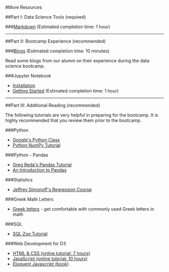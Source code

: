 #More Resources

##Part I:  Data Science Tools (required)

###[Markdown](/resources/markdown.md)
(Estimated completion time:  1 hour)




---

##Part II:  Bootcamp Experience (recommended)

###[Blogs](/resources/student_blogs.md)
(Estimated completion time:  10 minutes)

Read some blogs from our alumni on their experience during the data science bootcamp.

###Jupyter Notebook
* [Installation](/resources/jupyter_notebook_1_install.md)
* [Getting Started](/resources/jupyter_notebook_2_use.md)
(Estimated completion time:  1 hour)

---

##Part III:  Additional Reading (recommended)

The following tutorials are very helpful in preparing for the bootcamp. It is highly recommended that you review them prior to the bootcamp. 

###Python

 * [Google&#39;s Python Class](https://developers.google.com/edu/python/)   
 * [Python NumPy Tutorial](http://cs231n.github.io/python-numpy-tutorial/)

###Python - Pandas

 * [Greg Reda&#39;s Pandas Tutorial](http://www.gregreda.com/2013/10/26/using-pandas-on-the-movielens-dataset/)  
 * [An Introduction to Pandas](http://synesthesiam.com/posts/an-introduction-to-pandas.html)

###Statistics
 * [Jeffrey Simonoff's Regression Course](http://people.stern.nyu.edu/jsimonof/classes/2301/pdf/)

###Greek Math Letters

 * [Greek letters](http://www.mathwords.com/g/greek_alphabet.htm) - get comfortable with commonly used Greek letters in math

###SQL

 * [SQL Zoo Tutorial](http://sqlzoo.net/wiki/SQL_Tutorial)


###Web Development for D3

 * [HTML & CSS (online tutorial: 7 hours)](https://www.codecademy.com/tracks/web/)
 * [JavaScript (online tutorial: 10 hours)](http://www.codecademy.com/tracks/javascript/)
 * [Eloquent Javascript (book)](http://eloquentjavascript.net/)

